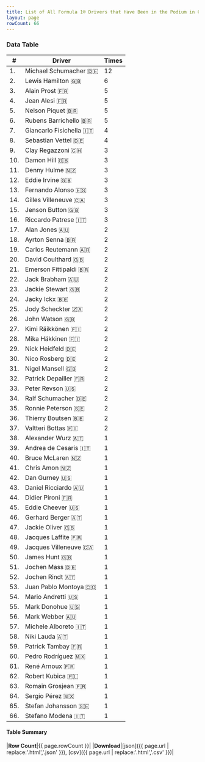 ```yaml
---
title: List of All Formula 1® Drivers that Have Been in the Podium in Canada by Number of Times
layout: page
rowCount: 66
---
```


<canvas id="chart" width="400" height="180"></canvas>
<script>
var data = {
    "datasets": [
        {
            "backgroundColor": "#f3a935",
            "borderColor": "#f68639",
            "borderWidth": 1,
            "data": [
                12.0,
                6.0,
                5.0,
                5.0,
                5.0,
                5.0,
                4.0,
                4.0,
                3.0,
                3.0,
                3.0,
                3.0,
                3.0,
                3.0,
                3.0,
                3.0,
                2.0,
                2.0,
                2.0,
                2.0,
                2.0,
                2.0,
                2.0,
                2.0,
                2.0,
                2.0,
                2.0,
                2.0,
                2.0,
                2.0,
                2.0,
                2.0,
                2.0,
                2.0,
                2.0,
                2.0,
                2.0,
                1.0,
                1.0,
                1.0,
                1.0,
                1.0,
                1.0,
                1.0,
                1.0,
                1.0,
                1.0,
                1.0,
                1.0,
                1.0,
                1.0,
                1.0,
                1.0,
                1.0,
                1.0,
                1.0,
                1.0,
                1.0,
                1.0,
                1.0,
                1.0,
                1.0,
                1.0,
                1.0,
                1.0,
                1.0
            ],
            "label": "Times"
        }
    ],
    "labels": [
        "Michael Schumacher",
        "Lewis Hamilton",
        "Alain Prost",
        "Jean Alesi",
        "Nelson Piquet",
        "Rubens Barrichello",
        "Giancarlo Fisichella",
        "Sebastian Vettel",
        "Clay Regazzoni",
        "Damon Hill",
        "Denny Hulme",
        "Eddie Irvine",
        "Fernando Alonso",
        "Gilles Villeneuve",
        "Jenson Button",
        "Riccardo Patrese",
        "Alan Jones",
        "Ayrton Senna",
        "Carlos Reutemann",
        "David Coulthard",
        "Emerson Fittipaldi",
        "Jack Brabham",
        "Jackie Stewart",
        "Jacky Ickx",
        "Jody Scheckter",
        "John Watson",
        "Kimi Räikkönen",
        "Mika Häkkinen",
        "Nick Heidfeld",
        "Nico Rosberg",
        "Nigel Mansell",
        "Patrick Depailler",
        "Peter Revson",
        "Ralf Schumacher",
        "Ronnie Peterson",
        "Thierry Boutsen",
        "Valtteri Bottas",
        "Alexander Wurz",
        "Andrea de Cesaris",
        "Bruce McLaren",
        "Chris Amon",
        "Dan Gurney",
        "Daniel Ricciardo",
        "Didier Pironi",
        "Eddie Cheever",
        "Gerhard Berger",
        "Jackie Oliver",
        "Jacques Laffite",
        "Jacques Villeneuve",
        "James Hunt",
        "Jochen Mass",
        "Jochen Rindt",
        "Juan Pablo Montoya",
        "Mario Andretti",
        "Mark Donohue",
        "Mark Webber",
        "Michele Alboreto",
        "Niki Lauda",
        "Patrick Tambay",
        "Pedro Rodríguez",
        "René Arnoux",
        "Robert Kubica",
        "Romain Grosjean",
        "Sergio Pérez",
        "Stefan Johansson",
        "Stefano Modena"
    ]
};
var options = {
  legend: {
    display: false
  },
  scales: {
    xAxes: [{
      ticks: {
        beginAtZero: true,
        maxRotation: 180,
        display: window.innerWidth > 800
      }
    }],
    yAxes: [{
      ticks: {
        beginAtZero: true
      }
    }]
  },
  onResize: function(chart, size) {
    chart.options.scales.xAxes[0].ticks.display = size.width > 800;
  }
};
new Chart("chart", {
    data: data,
    type: 'bar',
    options: options
});
</script>



### Data Table

| # | Driver | Times |
|--|--|--|
| 1. | Michael Schumacher 🇩🇪 | 12 |
| 2. | Lewis Hamilton 🇬🇧 | 6 |
| 3. | Alain Prost 🇫🇷 | 5 |
| 4. | Jean Alesi 🇫🇷 | 5 |
| 5. | Nelson Piquet 🇧🇷 | 5 |
| 6. | Rubens Barrichello 🇧🇷 | 5 |
| 7. | Giancarlo Fisichella 🇮🇹 | 4 |
| 8. | Sebastian Vettel 🇩🇪 | 4 |
| 9. | Clay Regazzoni 🇨🇭 | 3 |
| 10. | Damon Hill 🇬🇧 | 3 |
| 11. | Denny Hulme 🇳🇿 | 3 |
| 12. | Eddie Irvine 🇬🇧 | 3 |
| 13. | Fernando Alonso 🇪🇸 | 3 |
| 14. | Gilles Villeneuve 🇨🇦 | 3 |
| 15. | Jenson Button 🇬🇧 | 3 |
| 16. | Riccardo Patrese 🇮🇹 | 3 |
| 17. | Alan Jones 🇦🇺 | 2 |
| 18. | Ayrton Senna 🇧🇷 | 2 |
| 19. | Carlos Reutemann 🇦🇷 | 2 |
| 20. | David Coulthard 🇬🇧 | 2 |
| 21. | Emerson Fittipaldi 🇧🇷 | 2 |
| 22. | Jack Brabham 🇦🇺 | 2 |
| 23. | Jackie Stewart 🇬🇧 | 2 |
| 24. | Jacky Ickx 🇧🇪 | 2 |
| 25. | Jody Scheckter 🇿🇦 | 2 |
| 26. | John Watson 🇬🇧 | 2 |
| 27. | Kimi Räikkönen 🇫🇮 | 2 |
| 28. | Mika Häkkinen 🇫🇮 | 2 |
| 29. | Nick Heidfeld 🇩🇪 | 2 |
| 30. | Nico Rosberg 🇩🇪 | 2 |
| 31. | Nigel Mansell 🇬🇧 | 2 |
| 32. | Patrick Depailler 🇫🇷 | 2 |
| 33. | Peter Revson 🇺🇸 | 2 |
| 34. | Ralf Schumacher 🇩🇪 | 2 |
| 35. | Ronnie Peterson 🇸🇪 | 2 |
| 36. | Thierry Boutsen 🇧🇪 | 2 |
| 37. | Valtteri Bottas 🇫🇮 | 2 |
| 38. | Alexander Wurz 🇦🇹 | 1 |
| 39. | Andrea de Cesaris 🇮🇹 | 1 |
| 40. | Bruce McLaren 🇳🇿 | 1 |
| 41. | Chris Amon 🇳🇿 | 1 |
| 42. | Dan Gurney 🇺🇸 | 1 |
| 43. | Daniel Ricciardo 🇦🇺 | 1 |
| 44. | Didier Pironi 🇫🇷 | 1 |
| 45. | Eddie Cheever 🇺🇸 | 1 |
| 46. | Gerhard Berger 🇦🇹 | 1 |
| 47. | Jackie Oliver 🇬🇧 | 1 |
| 48. | Jacques Laffite 🇫🇷 | 1 |
| 49. | Jacques Villeneuve 🇨🇦 | 1 |
| 50. | James Hunt 🇬🇧 | 1 |
| 51. | Jochen Mass 🇩🇪 | 1 |
| 52. | Jochen Rindt 🇦🇹 | 1 |
| 53. | Juan Pablo Montoya 🇨🇴 | 1 |
| 54. | Mario Andretti 🇺🇸 | 1 |
| 55. | Mark Donohue 🇺🇸 | 1 |
| 56. | Mark Webber 🇦🇺 | 1 |
| 57. | Michele Alboreto 🇮🇹 | 1 |
| 58. | Niki Lauda 🇦🇹 | 1 |
| 59. | Patrick Tambay 🇫🇷 | 1 |
| 60. | Pedro Rodríguez 🇲🇽 | 1 |
| 61. | René Arnoux 🇫🇷 | 1 |
| 62. | Robert Kubica 🇵🇱 | 1 |
| 63. | Romain Grosjean 🇫🇷 | 1 |
| 64. | Sergio Pérez 🇲🇽 | 1 |
| 65. | Stefan Johansson 🇸🇪 | 1 |
| 66. | Stefano Modena 🇮🇹 | 1 |

#### Table Summary

|**Row Count**|{{ page.rowCount }}|
|**Download**|[json]({{ page.url | replace:'.html','.json' }}), [csv]({{ page.url | replace:'.html','.csv' }})|
